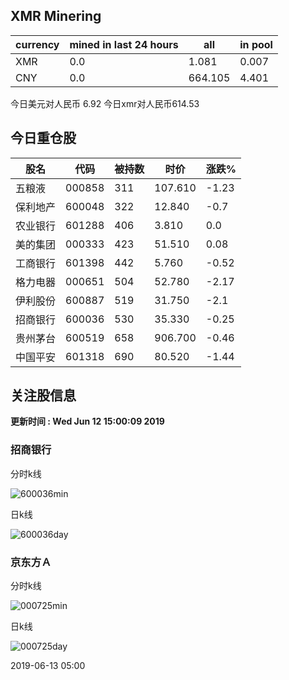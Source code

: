 ## XMR Minering

|currency|mined in last 24 hours|all|in pool|
|---|---|---|---|
|XMR|0.0|1.081|0.007|
|CNY|0.0|664.105|4.401|

今日美元对人民币 6.92	今日xmr对人民币614.53


## 今日重仓股 

|股名|代码|被持数|时价|涨跌%|
|---|---|---|---|---|
|五粮液|000858|311|107.610|-1.23|
|保利地产|600048|322|12.840|-0.7|
|农业银行|601288|406|3.810|0.0|
|美的集团|000333|423|51.510|0.08|
|工商银行|601398|442|5.760|-0.52|
|格力电器|000651|504|52.780|-2.17|
|伊利股份|600887|519|31.750|-2.1|
|招商银行|600036|530|35.330|-0.25|
|贵州茅台|600519|658|906.700|-0.46|
|中国平安|601318|690|80.520|-1.44|

## 关注股信息
**更新时间 : Wed Jun 12 15:00:09 2019**
### 招商银行 
分时k线

![600036min](http://image.sinajs.cn/newchart/min/n/sh600036.gif)

日k线

![600036day](http://image.sinajs.cn/newchart/daily/n/sh600036.gif)

### 京东方Ａ 
分时k线

![000725min](http://image.sinajs.cn/newchart/min/n/sz000725.gif)

日k线

![000725day](http://image.sinajs.cn/newchart/daily/n/sz000725.gif)

2019-06-13 05:00